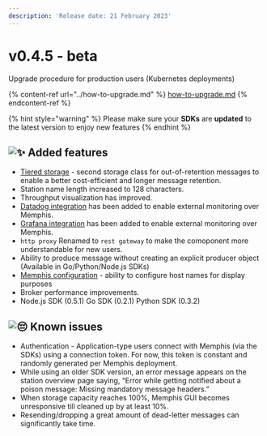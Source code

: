 ```yaml
---
description: 'Release date: 21 February 2023'
---
```


# v0.4.5 - beta

Upgrade procedure for production users (Kubernetes deployments)

{% content-ref url="../how-to-upgrade.md" %}
[how-to-upgrade.md](../how-to-upgrade.md)
{% endcontent-ref %}

{% hint style="warning" %}
Please make sure your **SDKs** are **updated** to the latest version to enjoy new features
{% endhint %}

## ![:sparkles:](https://a.slack-edge.com/production-standard-emoji-assets/14.0/apple-medium/2728.png) Added features

* [Tiered storage](broken-reference) - second storage class for out-of-retention messages to enable a better cost-efficient and longer message retention.
* Station name length increased to 128 characters.
* Throughput visualization has improved.
* [Datadog integration](../../integrations-center/monitoring/datadog.md) has been added to enable external monitoring over Memphis.
* [Grafana integration](../../integrations-center/monitoring/grafana.md) has been added to enable external monitoring over Memphis.
* `http proxy` Renamed to `rest gateway` to make the comoponent more understandable for new users.
* Ability to produce message without creating an explicit producer object (Available in Go/Python/Node.js SDKs)
* [Memphis configuration](../../memphis/memphis-configuration.md) - ability to configure host names for display purposes
* Broker performance improvements.&#x20;
* Node.js SDK (0.5.1) Go SDK (0.2.1) Python SDK (0.3.2)

## ![:pensive:](https://a.slack-edge.com/production-standard-emoji-assets/14.0/apple-medium/1f614.png) Known issues

* Authentication - Application-type users connect with Memphis (via the SDKs) using a connection token. For now, this token is constant and randomly generated per Memphis deployment.
* While using an older SDK version, an error message appears on the station overview page saying, “Error while getting notified about a poison message: Missing mandatory message headers.”
* When storage capacity reaches 100%, Memphis GUI becomes unresponsive till cleaned up by at least 10%.
* Resending/dropping a great amount of dead-letter messages can significantly take time.
